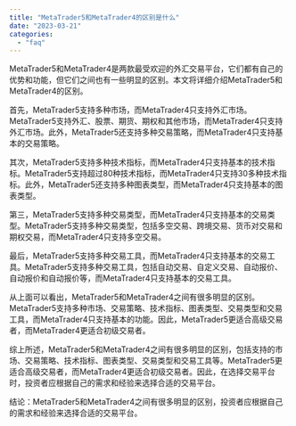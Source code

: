 ```yaml
---
title: "MetaTrader5和MetaTrader4的区别是什么"
date: "2023-03-21"
categories: 
  - "faq"
---
```


MetaTrader5和MetaTrader4是两款最受欢迎的外汇交易平台，它们都有自己的优势和功能，但它们之间也有一些明显的区别。本文将详细介绍MetaTrader5和MetaTrader4的区别。

首先，MetaTrader5支持多种市场，而MetaTrader4只支持外汇市场。MetaTrader5支持外汇、股票、期货、期权和其他市场，而MetaTrader4只支持外汇市场。此外，MetaTrader5还支持多种交易策略，而MetaTrader4只支持基本的交易策略。

其次，MetaTrader5支持多种技术指标，而MetaTrader4只支持基本的技术指标。MetaTrader5支持超过80种技术指标，而MetaTrader4只支持30多种技术指标。此外，MetaTrader5还支持多种图表类型，而MetaTrader4只支持基本的图表类型。

第三，MetaTrader5支持多种交易类型，而MetaTrader4只支持基本的交易类型。MetaTrader5支持多种交易类型，包括多空交易、跨境交易、货币对交易和期权交易，而MetaTrader4只支持多空交易。

最后，MetaTrader5支持多种交易工具，而MetaTrader4只支持基本的交易工具。MetaTrader5支持多种交易工具，包括自动交易、自定义交易、自动报价、自动报价和自动报价等，而MetaTrader4只支持基本的交易工具。

从上面可以看出，MetaTrader5和MetaTrader4之间有很多明显的区别。MetaTrader5支持多种市场、交易策略、技术指标、图表类型、交易类型和交易工具，而MetaTrader4只支持基本的功能。因此，MetaTrader5更适合高级交易者，而MetaTrader4更适合初级交易者。

综上所述，MetaTrader5和MetaTrader4之间有很多明显的区别，包括支持的市场、交易策略、技术指标、图表类型、交易类型和交易工具等。MetaTrader5更适合高级交易者，而MetaTrader4更适合初级交易者。因此，在选择交易平台时，投资者应根据自己的需求和经验来选择合适的交易平台。

结论：MetaTrader5和MetaTrader4之间有很多明显的区别，投资者应根据自己的需求和经验来选择合适的交易平台。
